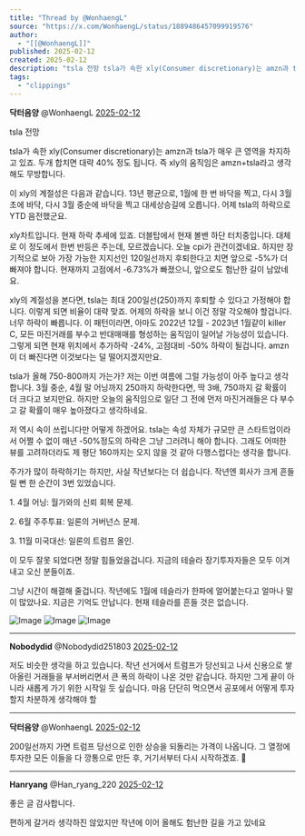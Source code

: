 ```yaml
---
title: "Thread by @WonhaengL"
source: "https://x.com/WonhaengL/status/1889486457099919576"
author:
  - "[[@WonhaengL]]"
published: 2025-02-12
created: 2025-02-12
description: "tsla 전망 tsla가 속한 xly(Consumer discretionary)는 amzn과 tsla가 매우 큰 영역을 차지하고 있죠. 두개 합치면 대략 40% 정도 됩니다. 즉 xly의 움직임은 amzn+tsla라고 생각해도 무방합니다. 이 xl"
tags:
  - "clippings"
---
```

**닥터음양** @WonhaengL [2025-02-12](https://x.com/WonhaengL/status/1889486457099919576)

tsla 전망

tsla가 속한 xly(Consumer discretionary)는 amzn과 tsla가 매우 큰 영역을 차지하고 있죠. 두개 합치면 대략 40% 정도 됩니다. 즉 xly의 움직임은 amzn+tsla라고 생각해도 무방합니다.

이 xly의 계절성은 다음과 같습니다. 13년 평균으로, 1월에 한 번 바닥을 찍고, 다시 3월 초에 바닥, 다시 3월 중순에 바닥을 찍고 대세상승길에 오릅니다. 어제 tsla의 하락으로 YTD 음전했군요.

xly차트입니다. 현재 하락 추세에 있죠. 더블탑에서 현재 볼밴 하단 터치중입니다. 대체로 이 정도에서 한번 반등은 주는데, 모르겠습니다. 오늘 cpi가 관건이겠네요. 하지만 장기적으로 보아 가장 가능한 지지선인 120일선까지 후퇴한다고 치면 앞으로 -5%가 더 빠져야 합니다. 현재까지 고점에서 -6.73%가 빠졌으니, 앞으로도 험난한 길이 남았네요.

xly의 계절성을 본다면, tsla는 최대 200일선(250)까지 후퇴할 수 있다고 가정해야 합니다. 이렇게 되면 비율이 대략 맞죠. 어제의 하락을 보니 이건 정말 각오해야 할겁니다. 너무 하락이 빠릅니다. 이 패턴이라면, 아마도 2022년 12월 - 2023년 1월같이 killer C, 모든 마진거래를 부수고 반대매매를 형성하는 움직임이 일어날 가능성이 있습니다. 그렇게 되면 현재 위치에서 추가하락 -24%, 고점대비 -50% 하락이 될겁니다. amzn이 더 빠진다면 이것보다는 덜 떨어지겠지만요.

tsla가 올해 750-800까지 가는가? 저는 이번 여름에 그럴 가능성이 아주 높다고 생각합니다. 3월 중순, 4월 말 어닝까지 250까지 하락한다면, 딱 3배, 750까지 갈 확률이 더 크다고 보지만요. 하지만 오늘의 움직임으로 일단 그 전에 먼저 마진거래들은 다 부수고 갈 확률이 매우 높아졌다고 생각하네요.

저 역시 속이 쓰립니다만 어떻게 하겠어요. tsla는 속성 자체가 규모만 큰 스타트업이라서 어쩔 수 없이 매년 -50%정도의 하락은 그냥 그러려니 해야 합니다. 그래도 어떠한 뷰를 고려하더라도 제 평단 160까지는 오지 않을 것 같아 다행스럽다는 생각을 합니다.

주가가 많이 하락하기는 하지만, 사실 작년보다는 더 쉽습니다. 작년엔 회사가 크게 흔들릴 뻔 한 순간이 3번 있었습니다.

1\. 4월 어닝: 월가와의 신뢰 회복 문제.

2\. 6월 주주투표: 일론의 거버넌스 문제.

3\. 11월 미국대선: 일론의 트럼프 올인.

이 모두 잘못 되었다면 정말 힘들었을겁니다. 지금의 테슬라 장기투자자들은 모두 이겨내고 오신 분들이죠.

그냥 시간이 해결해 줄겁니다. 작년에도 1월에 테슬라가 한파에 얼어붙는다고 얼마나 말이 많았나요. 지금은 기억도 안납니다. 현재 테슬라를 흔들 것은 없습니다.

![Image](https://pbs.twimg.com/media/GjjN6svasAA8XjR?format=jpg&name=large) ![Image](https://pbs.twimg.com/media/GjjN6swakAAYH7o?format=jpg&name=large) ![Image](https://pbs.twimg.com/media/GjjN6sFaoAAzlBE?format=jpg&name=large)

---

**Nobodydid** @Nobodydid251803 [2025-02-12](https://x.com/Nobodydid251803/status/1889488111568298346)

저도 비슷한 생각을 하고 있습니다. 작년 선거에서 트럼프가 당선되고 나서 신용으로 쌓아올린 거래들을 부서버리면서 큰 폭의 하락이 나온 것만 같습니다. 하지만 그게 끝이 아니라 새롭게 가기 위한 시작일 듯 싶습니다. 마음 단단히 먹으면서 공포에서 어떻게 투자할지 차분하게 생각해야 할

---

**닥터음양** @WonhaengL [2025-02-12](https://x.com/WonhaengL/status/1889488496878043329)

200일선까지 가면 트럼프 당선으로 인한 상승을 되돌리는 가격이 나옵니다. 그 열정에 투자한 모든 이들을 다 깡통으로 만든 후, 거기서부터 다시 시작하겠죠. 🙂

---

**Hanryang** @Han\_ryang\_220 [2025-02-12](https://x.com/Han_ryang_220/status/1889505821907878214)

좋은 글 감사합니다.

편하게 갈거라 생각하진 않았지만 작년에 이어 올해도 험난한 길을 가고 있네요